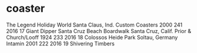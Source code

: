 # coaster
The Legend	Holiday World	Santa Claus, Ind.	Custom Coasters	2000	241	2016
17	Giant Dipper	Santa Cruz Beach Boardwalk	Santa Cruz, Calif.	Prior & Church/Looff	1924	233	2016
18	Colossos	Heide Park	Soltau, Germany	Intamin	2001	222	2016
19	Shivering Timbers
